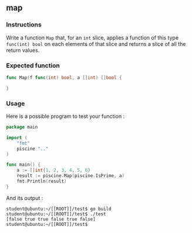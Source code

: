 ## map

### Instructions

Write a function `Map` that, for an `int` slice, applies a function of this type `func(int) bool` on each elements of that slice and returns a slice of all the return values.

### Expected function

```go
func Map(f func(int) bool, a []int) []bool {

}
```

### Usage

Here is a possible program to test your function :

```go
package main

import (
	"fmt"
	piscine ".."
)

func main() {
	a := []int{1, 2, 3, 4, 5, 6}
	result := piscine.Map(piscine.IsPrime, a)
	fmt.Println(result)
}
```

And its output :

```console
student@ubuntu:~/[[ROOT]]/test$ go build
student@ubuntu:~/[[ROOT]]/test$ ./test
[false true true false true false]
student@ubuntu:~/[[ROOT]]/test$
```
